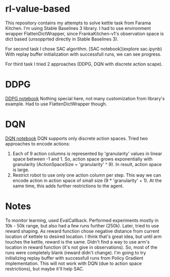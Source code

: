 # rl-value-based
This repository contains my attempts to solve kettle task from Farama Kitchen.
I'm using Stable Baselines 3 library.
I had to use environment wrapper FlattenDictWrapper, 
since FrankaKitchen-v1's observation space is dict based (unsopprted directly in Stable Baselines 3).

For second task I chose SAC algorithm.
[SAC notebook](explore sac.ipynb)
With replay buffer initialization with successfull runs, we can see progress.

For third task I tried 2 approaches (DDPG, DQN with discrete action scape).
# DDPG
[DDPG notebook](ddpg.ipynb)
Nothing special here, not many customization from library's example.
Had to use FlattenDictWrapper though.
# DQN
[DQN notebook](deep_q_obs_only.ipynb)
DQN supports only discrete action spaces.
Tried two approaches to encode actions:
1) Each of 9 action columns is represented by 'granularity' values in linear space between -1 and 1.
So, action space grows exponentially with granularity (ActionSpaceSize = 'granularity' ^ 9).
In result, action space is large.
2) Restrict robot to use only one action column per step.
This way we can encode action in action space of small size (9 * 'granularity' + 1).
At the same time, this adds further restrictions to the agent.

# Notes
To monitor learning, used EvalCallback.
Performed experiments mostly in 10k - 50k range, but also had a few runs further (250k).
Later, tried to use reward shaping.
As reward function chose negative distance from current location of kettele to desired location.
I think that's great idea, but until arm touches the kettle, reward is the same.
Didn't find a way to use arm's location in reward function (it's not give in observations).
So, most of the runs were completely blank (reward didn't change).
I'm going to try initializing replay buffer with successfull runs from Policy Gradient implementation.
This will not work with DQN (due to action space restrictions), but maybe it'll help SAC.